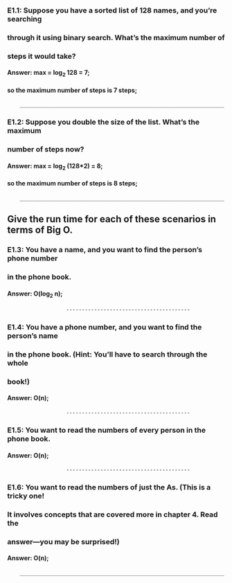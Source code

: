 ### E1.1: Suppose you have a sorted list of 128 names, and you’re searching
###      through it using binary search. What’s the maximum number of
###      steps it would take?

#### Answer: max = log<sub>2</sub> 128 = 7;
####        so the maximum number of steps is 7 steps;

		__________________________________________________________________

### E1.2: Suppose you double the size of the list. What’s the maximum
###      number of steps now?

#### Answer: max = log<sub>2</sub> (128*2) = 8;
####        so the maximum number of steps is 8 steps;

		__________________________________________________________________

##		Give the run time for each of these scenarios in terms of Big O.

### E1.3: You have a name, and you want to find the person’s phone number
###      in the phone book.

#### Answer: O(log<sub>2</sub> n);

                	   ----------------------------------------

### E1.4: You have a phone number, and you want to find the person’s name
###      in the phone book. (Hint: You’ll have to search through the whole
###      book!)

#### Answer: O(n);

                	   ----------------------------------------

### E1.5: You want to read the numbers of every person in the phone book.

#### Answer: O(n);

                	   ----------------------------------------

### E1.6: You want to read the numbers of just the As. (This is a tricky one!
###      It involves concepts that are covered more in chapter 4. Read the
###      answer—you may be surprised!)

#### Answer: O(n);

		__________________________________________________________________
